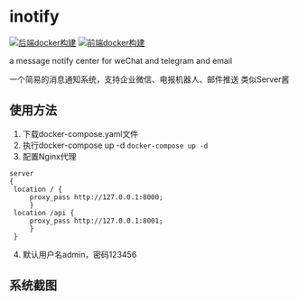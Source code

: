 # inotify
[![后端docker构建](https://github.com/xpnas/Inotify/actions/workflows/dockerservice.yml/badge.svg)](https://github.com/xpnas/Inotify/actions/workflows/dockerservice.yml)
[![前端docker构建](https://github.com/xpnas/Inotify/actions/workflows/dockervue.yml/badge.svg)](https://github.com/xpnas/Inotify/actions/workflows/dockervue.yml)

a message notify center for weChat and telegram and email

一个简易的消息通知系统，支持企业微信、电报机器人、邮件推送
类似Server酱

## 使用方法
  1. 下载docker-compose.yaml文件
  2. 执行docker-compose up -d
    ```
    docker-compose up -d
    ```
  4. 配置Nginx代理
   ```
   server
   {
    location / {
        proxy_pass http://127.0.0.1:8000;
        }
    location /api {
        proxy_pass http://127.0.0.1:8001;
        }
    }
   ```
   4. 默认用户名admin，密码123456
  
## 系统截图
  


